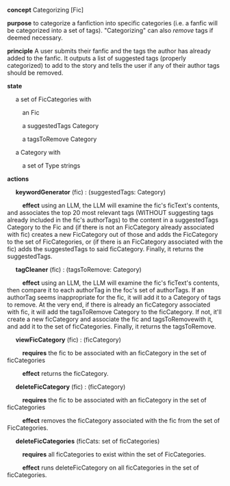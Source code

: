 **concept** Categorizing [Fic]

**purpose** to categorize a fanfiction into specific categories (i.e. a fanfic will be categorized into a set of tags). "Categorizing" can also *remove* tags if deemed necessary.

**principle** A user submits their fanfic and the tags the author has already added to the fanfic. It outputs a list of suggested tags (properly categorized) to add to the story and tells the user if any of their author tags should be removed.

**state**

&nbsp;&nbsp;&nbsp;&nbsp; a set of FicCategories with

&nbsp;&nbsp;&nbsp;&nbsp;&nbsp;&nbsp;&nbsp;&nbsp; an Fic

&nbsp;&nbsp;&nbsp;&nbsp;&nbsp;&nbsp;&nbsp;&nbsp; a suggestedTags Category

&nbsp;&nbsp;&nbsp;&nbsp;&nbsp;&nbsp;&nbsp;&nbsp; a tagsToRemove Category

&nbsp;&nbsp;&nbsp;&nbsp; a Category with

&nbsp;&nbsp;&nbsp;&nbsp;&nbsp;&nbsp;&nbsp;&nbsp; a set of Type strings

**actions**

&nbsp;&nbsp;&nbsp;&nbsp; **keywordGenerator** (fic) : (suggestedTags: Category)

&nbsp;&nbsp;&nbsp;&nbsp;&nbsp;&nbsp;&nbsp;&nbsp; **effect** using an LLM, the LLM will examine the fic's ficText's contents, and associates the top 20 most relevant tags (WITHOUT suggesting tags already included in the fic's authorTags) to the content in a suggestedTags Category to the Fic and (if there is not an FicCategory already associated with fic) creates a new FicCategory out of those and adds the FicCategory to the set of FicCategories, or (if there is an FicCategory associated with the fic) adds the suggestedTags to said ficCategory. Finally, it returns the suggestedTags.

&nbsp;&nbsp;&nbsp;&nbsp; **tagCleaner** (fic) : (tagsToRemove: Category)

&nbsp;&nbsp;&nbsp;&nbsp;&nbsp;&nbsp;&nbsp;&nbsp; **effect** using an LLM, the LLM will examine the fic's ficText's contents, then compare it to each authorTag in the foc's set of authorTags. If an authorTag seems inappropriate for the fic, it will add it to a Category of tags to remove. At the very end, if there is already an ficCategory associated with fic, it will add the tagsToRemove Category to the ficCategory. If not, it'll create a new ficCategory and associate the fic and tagsToRemovewith it, and add it to the set of ficCategories. Finally, it returns the tagsToRemove.

&nbsp;&nbsp;&nbsp;&nbsp; **viewFicCategory** (fic) : (ficCategory)

&nbsp;&nbsp;&nbsp;&nbsp;&nbsp;&nbsp;&nbsp;&nbsp; **requires** the fic to be associated with an ficCategory in the set of ficCategories

&nbsp;&nbsp;&nbsp;&nbsp;&nbsp;&nbsp;&nbsp;&nbsp; **effect** returns the ficCategory.

&nbsp;&nbsp;&nbsp;&nbsp; **deleteFicCategory** (fic) : (ficCategory)

&nbsp;&nbsp;&nbsp;&nbsp;&nbsp;&nbsp;&nbsp;&nbsp; **requires** the fic to be associated with an ficCategory in the set of ficCategories

&nbsp;&nbsp;&nbsp;&nbsp;&nbsp;&nbsp;&nbsp;&nbsp; **effect** removes the ficCategory associated with the fic from the set of FicCategories.


&nbsp;&nbsp;&nbsp;&nbsp; **deleteFicCategories** (ficCats: set of ficCategories)

&nbsp;&nbsp;&nbsp;&nbsp;&nbsp;&nbsp;&nbsp;&nbsp; **requires** all ficCategories to exist within the set of FicCategories.

&nbsp;&nbsp;&nbsp;&nbsp;&nbsp;&nbsp;&nbsp;&nbsp; **effect** runs deleteFicCategory on all ficCategories in the set of ficCategories.
